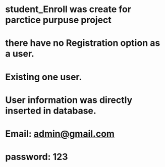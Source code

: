 # student_Enroll was create for parctice purpuse project 
# there have no Registration option as a user.
# Existing one user.
# User information was directly inserted in database.
# Email: admin@gmail.com  
# password: 123

